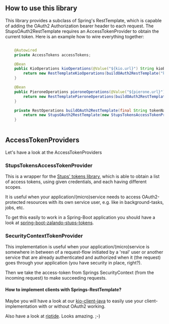 ## How to use this library

This library provides a subclass of Spring's RestTemplate, which is capable of adding the OAuth2 Authorization bearer
header to each request. The StupsOAuth2RestTemplate requires an AccessTokenProvider to obtain the current token.
Here is an example how to wire everything together:

```java

    @Autowired
    private AccessTokens accessTokens;

    @Bean
    public KioOperations kioOperations(@Value("${kio.url}") String kioBaseUrl) {
        return new RestTemplateKioOperations(buildOAuth2RestTemplate("kio"), kioBaseUrl);
    }

    @Bean
    public PieroneOperations pieroneOperations(@Value("${pierone.url}") String pieroneBaseUrl) {
        return new RestTemplatePieroneOperations(buildOAuth2RestTemplate("pierone"), pieroneBaseUrl);
    }

    private RestOperations buildOAuth2RestTemplate(final String tokenName) {
        return new StupsOAuth2RestTemplate(new StupsTokensAccessTokenProvider(tokenName, accessTokens));
    } 
     
```


## AccessTokenProviders

Let's have a look at the AccessTokenProviders


### StupsTokensAccessTokenProvider

This is a wrapper for the [Stups' tokens library](https://github.com/zalando-stups/tokens), which is able to obtain
a list of access tokens, using given credentials, and each having different scopes.

It is useful when your application/(micro)service needs to access OAuth2-protected resources with its own service user, 
e.g. like in background-tasks, jobs, etc.

To get this easily to work in a Spring-Boot application you should have a look at
[spring-boot-zalando-stups-tokens](https://github.com/zalando-stups/spring-boot-zalando-stups-tokens).

### SecurityContextTokenProvider

This implementation is useful when your application/(micro)service is somewhere in between of a request-flow initiated
by a 'real' user or another service that are already authenticated and authorized when it (the request) goes through
your application (you have security in place, right?).

Then we take the access-token from Springs SecurityContext (from the incoming request) to make succeeding requests. 

#### How to implement clients with Springs-RestTemplate?

Maybe you will have a look at our [kio-client-java](https://github.com/zalando-stups/kio-client-java) to easily use your client-implementation with or without OAuth2 working.

Also have a look at [riptide](https://github.com/zalando/riptide). Looks amazing. ;-)
